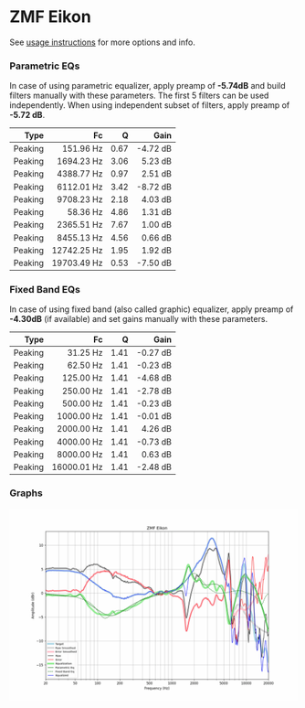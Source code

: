 # ZMF Eikon
See [usage instructions](https://github.com/jaakkopasanen/AutoEq#usage) for more options and info.

### Parametric EQs
In case of using parametric equalizer, apply preamp of **-5.74dB** and build filters manually
with these parameters. The first 5 filters can be used independently.
When using independent subset of filters, apply preamp of **-5.72 dB**.

| Type    | Fc          |    Q | Gain     |
|--------:|------------:|-----:|---------:|
| Peaking | 151.96 Hz   | 0.67 | -4.72 dB |
| Peaking | 1694.23 Hz  | 3.06 | 5.23 dB  |
| Peaking | 4388.77 Hz  | 0.97 | 2.51 dB  |
| Peaking | 6112.01 Hz  | 3.42 | -8.72 dB |
| Peaking | 9708.23 Hz  | 2.18 | 4.03 dB  |
| Peaking | 58.36 Hz    | 4.86 | 1.31 dB  |
| Peaking | 2365.51 Hz  | 7.67 | 1.00 dB  |
| Peaking | 8455.13 Hz  | 4.56 | 0.66 dB  |
| Peaking | 12742.25 Hz | 1.95 | 1.92 dB  |
| Peaking | 19703.49 Hz | 0.53 | -7.50 dB |

### Fixed Band EQs
In case of using fixed band (also called graphic) equalizer, apply preamp of **-4.30dB**
(if available) and set gains manually with these parameters.

| Type    | Fc          |    Q | Gain     |
|--------:|------------:|-----:|---------:|
| Peaking | 31.25 Hz    | 1.41 | -0.27 dB |
| Peaking | 62.50 Hz    | 1.41 | -0.23 dB |
| Peaking | 125.00 Hz   | 1.41 | -4.68 dB |
| Peaking | 250.00 Hz   | 1.41 | -2.78 dB |
| Peaking | 500.00 Hz   | 1.41 | -0.23 dB |
| Peaking | 1000.00 Hz  | 1.41 | -0.01 dB |
| Peaking | 2000.00 Hz  | 1.41 | 4.26 dB  |
| Peaking | 4000.00 Hz  | 1.41 | -0.73 dB |
| Peaking | 8000.00 Hz  | 1.41 | 0.63 dB  |
| Peaking | 16000.01 Hz | 1.41 | -2.48 dB |

### Graphs
![](./ZMF%20Eikon.png)